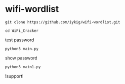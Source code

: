 # wifi-wordlist

<!--START_SECTION:waka-->
```
git clone https://github.com/iykig/wifi-wordlist.git
```
<!--END_SECTION:waka-->

<!--START_SECTION:waka-->
```
cd WiFi_Cracker
```
<!--END_SECTION:waka-->

 test password 

<!--START_SECTION:waka-->
```
python3 main.py
```
<!--END_SECTION:waka-->

 show password

<!--START_SECTION:waka-->
```
python3 main1.py

```
<!--END_SECTION:waka-->
!support!
